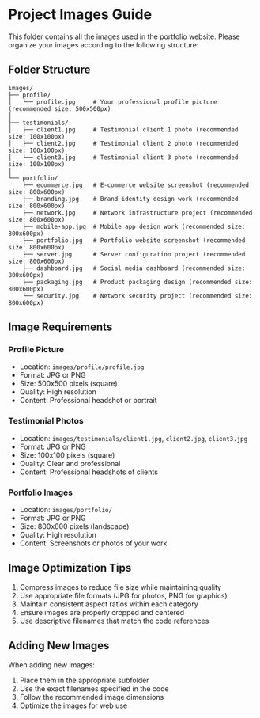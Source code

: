 # Project Images Guide

This folder contains all the images used in the portfolio website. Please organize your images according to the following structure:

## Folder Structure

```
images/
├── profile/
│   └── profile.jpg     # Your professional profile picture (recommended size: 500x500px)
│
├── testimonials/
│   ├── client1.jpg     # Testimonial client 1 photo (recommended size: 100x100px)
│   ├── client2.jpg     # Testimonial client 2 photo (recommended size: 100x100px)
│   └── client3.jpg     # Testimonial client 3 photo (recommended size: 100x100px)
│
└── portfolio/
    ├── ecommerce.jpg   # E-commerce website screenshot (recommended size: 800x600px)
    ├── branding.jpg    # Brand identity design work (recommended size: 800x600px)
    ├── network.jpg     # Network infrastructure project (recommended size: 800x600px)
    ├── mobile-app.jpg  # Mobile app design work (recommended size: 800x600px)
    ├── portfolio.jpg   # Portfolio website screenshot (recommended size: 800x600px)
    ├── server.jpg      # Server configuration project (recommended size: 800x600px)
    ├── dashboard.jpg   # Social media dashboard (recommended size: 800x600px)
    ├── packaging.jpg   # Product packaging design (recommended size: 800x600px)
    └── security.jpg    # Network security project (recommended size: 800x600px)
```

## Image Requirements

### Profile Picture
- Location: `images/profile/profile.jpg`
- Format: JPG or PNG
- Size: 500x500 pixels (square)
- Quality: High resolution
- Content: Professional headshot or portrait

### Testimonial Photos
- Location: `images/testimonials/client1.jpg`, `client2.jpg`, `client3.jpg`
- Format: JPG or PNG
- Size: 100x100 pixels (square)
- Quality: Clear and professional
- Content: Professional headshots of clients

### Portfolio Images
- Location: `images/portfolio/`
- Format: JPG or PNG
- Size: 800x600 pixels (landscape)
- Quality: High resolution
- Content: Screenshots or photos of your work

## Image Optimization Tips
1. Compress images to reduce file size while maintaining quality
2. Use appropriate file formats (JPG for photos, PNG for graphics)
3. Maintain consistent aspect ratios within each category
4. Ensure images are properly cropped and centered
5. Use descriptive filenames that match the code references

## Adding New Images
When adding new images:
1. Place them in the appropriate subfolder
2. Use the exact filenames specified in the code
3. Follow the recommended image dimensions
4. Optimize the images for web use 